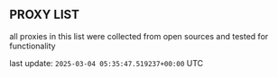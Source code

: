 ## PROXY LIST

all proxies in this list were collected from open sources and tested for functionality

last update: `2025-03-04 05:35:47.519237+00:00` UTC